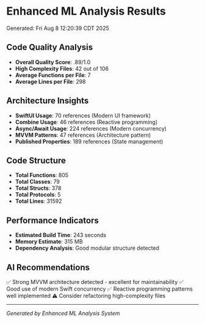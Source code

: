 # Enhanced ML Analysis Results
Generated: Fri Aug  8 12:20:39 CDT 2025

## Code Quality Analysis
- **Overall Quality Score**: .89/1.0
- **High Complexity Files**: 42 out of 106
- **Average Functions per File**: 7
- **Average Lines per File**: 298

## Architecture Insights
- **SwiftUI Usage**: 70 references (Modern UI framework)
- **Combine Usage**: 46 references (Reactive programming)
- **Async/Await Usage**: 224 references (Modern concurrency)
- **MVVM Patterns**: 47 references (Architecture pattern)
- **Published Properties**: 189 references (State management)

## Code Structure
- **Total Functions**: 805
- **Total Classes**: 79
- **Total Structs**: 378
- **Total Protocols**: 5
- **Total Lines**: 31592

## Performance Indicators
- **Estimated Build Time**: 243 seconds
- **Memory Estimate**: 315 MB
- **Dependency Analysis**: Good modular structure detected

## AI Recommendations
✅ Strong MVVM architecture detected - excellent for maintainability
✅ Good use of modern Swift concurrency
✅ Reactive programming patterns well implemented
⚠️ Consider refactoring high-complexity files


---
*Generated by Enhanced ML Analysis System*
